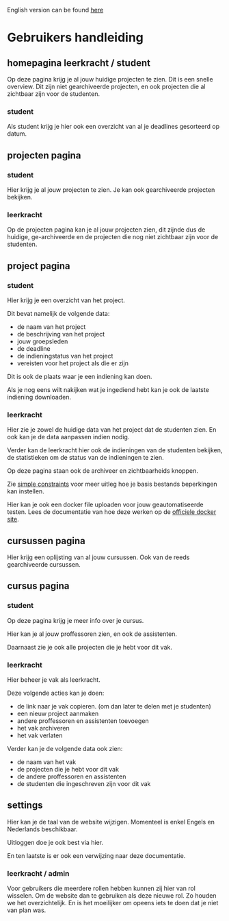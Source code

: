 English version can be found [here](documentation.md)

# Gebruikers handleiding

## homepagina leerkracht / student

Op deze pagina krijg je al jouw huidige projecten te zien. Dit is een snelle overview.
Dit zijn niet gearchiveerde projecten, en ook projecten die al zichtbaar zijn voor de studenten.

### student

Als student krijg je hier ook een overzicht van al je deadlines gesorteerd op datum.

## projecten pagina

### student

Hier krijg je al jouw projecten te zien. Je kan ook gearchiveerde projecten bekijken.

### leerkracht

Op de projecten pagina kan je al jouw projecten zien, dit zijnde dus de huidige, ge-archiveerde en de projecten
die nog niet zichtbaar zijn voor de studenten.

## project pagina

### student

Hier krijg je een overzicht van het project.

Dit bevat namelijk de volgende data:
- de naam van het project
- de beschrijving van het project
- jouw groepsleden
- de deadline
- de indieningstatus van het project
- vereisten voor het project als die er zijn

Dit is ook de plaats waar je een indiening kan doen.

Als je nog eens wilt nakijken wat je ingediend hebt kan je ook de laatste
indiening downloaden.


### leerkracht

Hier zie je zowel de huidige data van het project dat de studenten zien.
En ook kan je de data aanpassen indien nodig.

Verder kan de leerkracht hier ook de indieningen van de studenten bekijken,
de statistieken om de status van de indieningen te zien.

Op deze pagina staan ook de archiveer en zichtbaarheids knoppen.

Zie [simple constraints](simple_constraints.md) voor meer uitleg hoe je basis bestands beperkingen kan instellen.

Hier kan je ook een docker file uploaden voor jouw geautomatiseerde testen.
Lees de documentatie van hoe deze werken op de [officiele docker site](https://docs.docker.com/reference/dockerfile/).

## cursussen pagina

Hier krijg een oplijsting van al jouw cursussen.
Ook van de reeds gearchiveerde cursussen.

## cursus pagina

### student

Op deze pagina krijg je meer info over je cursus.

Hier kan je al jouw proffessoren zien, en ook de assistenten.

Daarnaast zie je ook alle projecten die je hebt voor dit vak.

### leerkracht

Hier beheer je vak als leerkracht.

Deze volgende acties kan je doen:
- de link naar je vak copieren. (om dan later te delen met je studenten)
- een nieuw project aanmaken
- andere proffessoren en assistenten toevoegen
- het vak archiveren
- het vak verlaten

Verder kan je de volgende data ook zien:
- de naam van het vak
- de projecten die je hebt voor dit vak
- de andere proffessoren en assistenten
- de studenten die ingeschreven zijn voor dit vak

## settings

Hier kan je de taal van de website wijzigen. Momenteel is enkel Engels en Nederlands beschikbaar.

Uitloggen doe je ook best via hier.

En ten laatste is er ook een verwijzing naar deze documentatie.

### leerkracht / admin

Voor gebruikers die meerdere rollen hebben kunnen zij hier van rol wisselen.
Om de website dan te gebruiken als deze nieuwe rol.
Zo houden we het overzichtelijk. En is het moeilijker om opeens iets te doen dat je niet van plan was.

